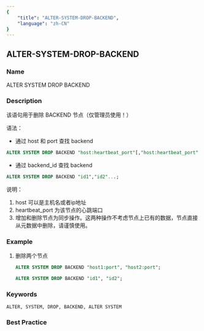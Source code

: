 ```yaml
---
{
    "title": "ALTER-SYSTEM-DROP-BACKEND",
    "language": "zh-CN"
}
---
```


<!--
Licensed to the Apache Software Foundation (ASF) under one
or more contributor license agreements.  See the NOTICE file
distributed with this work for additional information
regarding copyright ownership.  The ASF licenses this file
to you under the Apache License, Version 2.0 (the
"License"); you may not use this file except in compliance
with the License.  You may obtain a copy of the License at

  http://www.apache.org/licenses/LICENSE-2.0

Unless required by applicable law or agreed to in writing,
software distributed under the License is distributed on an
"AS IS" BASIS, WITHOUT WARRANTIES OR CONDITIONS OF ANY
KIND, either express or implied.  See the License for the
specific language governing permissions and limitations
under the License.
-->

## ALTER-SYSTEM-DROP-BACKEND

### Name

ALTER SYSTEM DROP BACKEND

### Description

该语句用于删除 BACKEND 节点（仅管理员使用！）

语法：

- 通过 host 和 port 查找 backend

```sql
ALTER SYSTEM DROP BACKEND "host:heartbeat_port"[,"host:heartbeat_port"...]
```

- 通过 backend_id 查找 backend

```sql
ALTER SYSTEM DROP BACKEND "id1","id2"...;
```

说明：

1. host 可以是主机名或者ip地址
2. heartbeat_port 为该节点的心跳端口
3. 增加和删除节点为同步操作。这两种操作不考虑节点上已有的数据，节点直接从元数据中删除，请谨慎使用。

### Example

1. 删除两个节点

   ```sql
   ALTER SYSTEM DROP BACKEND "host1:port", "host2:port";
   ```
    
    ```sql
    ALTER SYSTEM DROP BACKEND "id1", "id2";
    ```

### Keywords

    ALTER, SYSTEM, DROP, BACKEND, ALTER SYSTEM

### Best Practice

